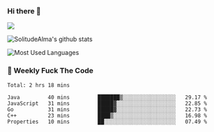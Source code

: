 ### Hi there 👋

<p>
  <a href="https://count.getloli.com/"><img src="https://count.getloli.com/get/@:solitudealma"></a>
</p>

![SolitudeAlma's github stats](https://github-readme-stats.vercel.app/api?username=solitudealma&show_icons=true&theme=radical)

![Most Used Languages](https://github-readme-stats.vercel.app/api/top-langs/?username=solitudealma&layout=compact&hide_border=true&theme=dark)
<!-- ![visitors](https://visitor-badge.glitch.me/badge?page_id=solitudealma.solitudealma.id) -->


### :dart: Weekly Fuck The Code

<!--START_SECTION:waka-->
```text
Total: 2 hrs 18 mins

Java         40 mins         ███████▒░░░░░░░░░░░░░░░░░   29.17 % 
JavaScript   31 mins         █████▓░░░░░░░░░░░░░░░░░░░   22.85 % 
Go           31 mins         █████▓░░░░░░░░░░░░░░░░░░░   22.73 % 
C++          23 mins         ████▒░░░░░░░░░░░░░░░░░░░░   16.98 % 
Properties   10 mins         ██░░░░░░░░░░░░░░░░░░░░░░░   07.49 % 
```
<!--END_SECTION:waka-->
